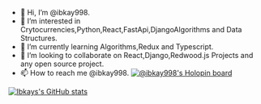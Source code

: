 - 👋 Hi, I’m @ibkay998.
- 👀 I’m interested in Crytocurrencies,Python,React,FastApi,DjangoAlgorithms and Data Structures.
- 🌱 I’m currently learning Algorithms,Redux and Typescript.
- 💞️ I’m looking to collaborate on React,Django,Redwood.js Projects and any open source project.
- 📫 How to reach me @ibkay998.
[![@ibkay998's Holopin board](https://holopin.io/api/user/board?user=ibkay998)](https://holopin.io/@ibkay998)

[![Ibkays's GitHub stats](https://github-readme-stats.vercel.app/api?username=ibkay998)](https://github.com/anuraghazra/github-readme-stats)

<!---
ibkay998/ibkay998 is a ✨ special ✨ repository because its `README.md` (this file) appears on your GitHub profile.
You can click the Preview link to take a look at your changes.
--->
